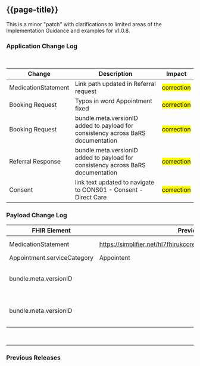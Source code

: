 ## {{page-title}}
This is a minor "patch" with clarifications to limited areas of the Implementation Guidance and examples for v1.0.8.

### Application Change Log


<br>


| Change                                    | Description                                     | Impact                                                                  | 
|-------------------------------------------|-------------------------------------------------|-------------------------------------------------------------------------|
| MedicationStatement  |  Link path updated in Referral request |    <mark style="background-color: Yellow">correction</mark>  | 
| Booking Request  |  Typos in word Appointment fixed|    <mark style="background-color: Yellow">correction</mark>  | 
| Booking Request  | bundle.meta.versionID added to payload for consistency across BaRS documentation|    <mark style="background-color: Yellow">correction</mark>  | 
| Referral  Response  | bundle.meta.versionID added to payload for consistency across BaRS documentation|    <mark style="background-color: Yellow">correction</mark>  | 
| Consent |link text updated to navigate to CONS01 - Consent - Direct Care|    <mark style="background-color: Yellow">correction</mark>  | 
### Payload Change Log


| FHIR Element                                         | Previous | Current    | Other   | Referral/Booking | Rationale                                                                                       |  Impact  |
|------------------------------------------------------|----------|------------|---------|------------------|-------------------------------------------------------------------------------------------------|----------|
| MedicationStatement  |  https://simplifier.net/hl7fhirukcorer4/ukcoremedicationstatement         |   https://simplifier.net/hl7fhirukcorer4/ukcore-medicationstatement          | Update        | Referral Request         |FHIR link updated   |   <mark style="background-color: Yellow">correction</mark>  |  
| Appointment.serviceCategory  | Appointent     |   Appointment         | Update        | Referral Request         |Typos resolved   |   <mark style="background-color: Yellow">correction</mark>  | 
| bundle.meta.versionID |      |   This MUST be populated with the version of the Application the bundle complies with. The Receiver will read this to know whether they are capable of processing.        | Update        | Booking Request         |Implementation guidance added   |   <mark style="background-color: Yellow">correction</mark>  |   
| bundle.meta.versionID |      |   This MUST be populated with the version of the Application the bundle complies with. The Receiver will read this to know whether they are capable of processing.        | Update        | Referral Response         |Implementation guidance added   |   <mark style="background-color: Yellow">correction</mark>  |  

<br>
<hr>

### Previous Releases